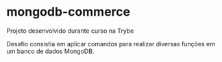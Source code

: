 # mongodb-commerce
Projeto desenvolvido durante curso na Trybe

Desafio consistia em aplicar comandos para realizar diversas funções em um banco de dados MongoDB.
